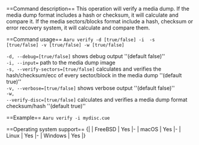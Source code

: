 ==Command description== This operation will verify a media dump. If the media dump format includes a hash or checksum,
it will calculate and compare it. If the media sectors/blocks format include a hash, checksum or error recovery system,
it will calculate and compare them.

==Command usage==
<code>Aaru verify -d [true/false] -i <dump> -s [true/false] -v [true/false] -w [true/false]</code>

<code>-d, --debug=[true/false]</code> shows debug output ''(default false)''<br />
<code>-i, --input=<dump></code> path to the media dump image<br />
<code>-s, --verify-sectors=[true/false]</code> calculates and verifies the hash/checksum/ecc of every sector/block in
the media dump ''(default true)''<br />
<code>-v, --verbose=[true/false]</code> shows verbose output ''(default false)''<br />
<code>-w, --verify-disc=[true/false]</code> calculates and verifies a media dump format checksum/hash ''(default
true)''<br />

==Example==
<code>Aaru verify -i mydisc.cue</code>

==Operating system support== {| | FreeBSD | Yes |- | macOS | Yes |- | Linux | Yes |- | Windows | Yes |}
